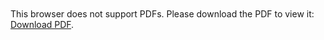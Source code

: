 <object data="https://apstudents.collegeboard.org/ap/pdf/ap-computer-science-a-java-quick-reference_0.pdf" type="application/pdf" width="800px" height="800px">    <embed src="https://apstudents.collegeboard.org/ap/pdf/ap-computer-science-a-java-quick-reference_0.pdf">        <p>This browser does not support PDFs. Please download the PDF to view it: <a href="https://apstudents.collegeboard.org/ap/pdf/ap-computer-science-a-java-quick-reference_0.pdf">Download PDF</a>.</p>    </embed> </object>